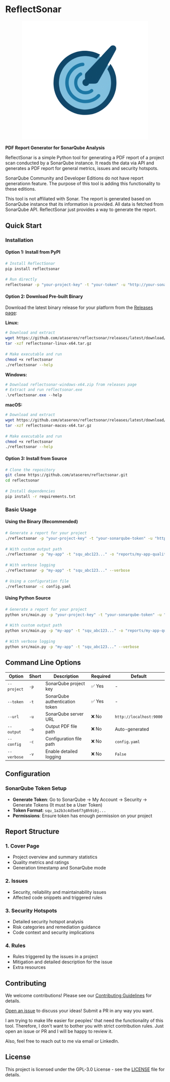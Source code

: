 # ReflectSonar

<p align="center">
  <img src="https://raw.githubusercontent.com/ataseren/reflectsonar/refs/heads/main/rs-logo.png" width="400" alt="reflectsonar-logo">
</p>

**PDF Report Generator for SonarQube Analysis**

ReflectSonar is a simple Python tool for generating a PDF report of a project scan conducted by a SonarQube instance. It reads the data via API and generates a PDF report for general metrics, issues and security hotspots.

SonarQube Community and Developer Editions do not have report generationn feature. The purpose of this tool is adding this functionality to these editions.

This tool is not affiliated with Sonar. The report is generated based on SonarQube instance that its information is provided. All data is fetched from
SonarQube API. ReflectSonar just provides a way to generate the report.

## Quick Start

### Installation

#### Option 1: Install from PyPI

```bash
# Install ReflectSonar
pip install reflectsonar

# Run directly
reflectsonar -p "your-project-key" -t "your-token" -u "http://your-sonarqube:9000"
```

#### Option 2: Download Pre-built Binary

Download the latest binary release for your platform from the [Releases page](https://github.com/ataseren/reflectsonar/releases):

**Linux:**
```bash
# Download and extract
wget https://github.com/ataseren/reflectsonar/releases/latest/download/reflectsonar-linux-x64.tar.gz
tar -xzf reflectsonar-linux-x64.tar.gz

# Make executable and run
chmod +x reflectsonar
./reflectsonar --help
```

**Windows:**
```powershell
# Download reflectsonar-windows-x64.zip from releases page
# Extract and run reflectsonar.exe
.\reflectsonar.exe --help
```

**macOS:**
```bash
# Download and extract
wget https://github.com/ataseren/reflectsonar/releases/latest/download/reflectsonar-macos-x64.tar.gz
tar -xzf reflectsonar-macos-x64.tar.gz

# Make executable and run  
chmod +x reflectsonar
./reflectsonar --help
```

#### Option 3: Install from Source

```bash
# Clone the repository
git clone https://github.com/ataseren/reflectsonar.git
cd reflectsonar

# Install dependencies
pip install -r requirements.txt
```

### Basic Usage

#### Using the Binary (Recommended)

```bash
# Generate a report for your project
./reflectsonar -p "your-project-key" -t "your-sonarqube-token" -u "http://your-sonarqube-server:9000"

# With custom output path
./reflectsonar -p "my-app" -t "squ_abc123..." -o "reports/my-app-quality-report.pdf"

# With verbose logging
./reflectsonar -p "my-app" -t "squ_abc123..." --verbose

# Using a configuration file
./reflectsonar -c config.yaml
```

#### Using Python Source

```bash
# Generate a report for your project
python src/main.py -p "your-project-key" -t "your-sonarqube-token" -u "http://your-sonarqube-server:9000"

# With custom output path
python src/main.py -p "my-app" -t "squ_abc123..." -o "reports/my-app-quality-report.pdf"

# With verbose logging
python src/main.py -p "my-app" -t "squ_abc123..." --verbose
```

## Command Line Options

| Option | Short | Description | Required | Default |
|--------|-------|-------------|----------|---------|
| `--project` | `-p` | SonarQube project key | ✅ Yes | - |
| `--token` | `-t` | SonarQube authentication token | ✅ Yes | - |
| `--url` | `-u` | SonarQube server URL | ❌ No | `http://localhost:9000` |
| `--output` | `-o` | Output PDF file path | ❌ No | Auto-generated |
| `--config` | `-c` | Configuration file path | ❌ No | `config.yaml` |
| `--verbose` | `-v` | Enable detailed logging | ❌ No | `False` |

## Configuration

### SonarQube Token Setup

- **Generate Token**: Go to SonarQube → My Account → Security → Generate Tokens (It must be a User Token)
- **Token Format**: `squ_1a2b3c4d5e6f7g8h9i0j...` 
- **Permissions**: Ensure token has enough permission on your project

## Report Structure

### 1. **Cover Page**
- Project overview and summary statistics
- Quality metrics and ratings
- Generation timestamp and SonarQube mode

### 2. **Issues**
- Security, reliability and maintainability issues
- Affected code snippets and triggered rules

### 3. **Security Hotspots**
- Detailed security hotspot analysis
- Risk categories and remediation guidance
- Code context and security implications

### 4. Rules
- Rules triggered by the issues in a project
- Mitigation and detailed description for the issue
- Extra resources

## Contributing

We welcome contributions! Please see our [Contributing Guidelines](CONTRIBUTING.md) for details.

[Open an issue](https://github.com/ataseren/reflectsonar/issues) to discuss your ideas! Submit a PR in any way you want.

I am trying to make life easier for peoples' that need the functionality of this tool. Therefore, I don't want to bother you with strict contribution rules. Just open an issue or PR and I will be happy to review it. 

Also, feel free to reach out to me via email or LinkedIn.

## License

This project is licensed under the GPL-3.0 License - see the [LICENSE](LICENSE) file for details.
